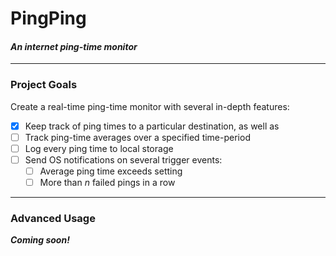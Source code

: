 # PingPing

#### _An internet ping-time monitor_

----

### Project Goals

Create a real-time ping-time monitor with several in-depth features:

  - [x] Keep track of ping times to a particular destination, as well as
  - [ ] Track ping-time averages over a specified time-period
  - [ ] Log every ping time to local storage
  - [ ] Send OS notifications on several trigger events:
    - [ ] Average ping time exceeds setting
    - [ ] More than _n_ failed pings in a row

----


### Advanced Usage

*__Coming soon!__*
